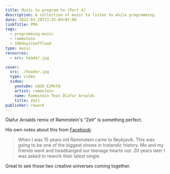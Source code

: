 ```yaml
---
title: Music to program to (Part 4)
description: A collection of music to listen to while programming
date: 2022-03-20T23:25:03+07:00
linkTitle: PM4
tags:
  - programming-music
  - rammstein
  - 100daystooffload
type: music
resources:
  - src: header.jpg

cover:
  src: ./header.jpg
  type: video
  video:
    youtube: oQ10_EzMvtQ
    artist: rammstein
    name: Rammstein feat Ólafur Arnalds
    title: Zeit
publisher: rework
---
```


Ólafur Arnalds remix of Rammstein's "Zeit" is something perfect.

His own notes about this from [Facebook](https://www.facebook.com/olafurarnalds/posts/506424670842393):

> When I was 15 years old Rammstein came to Reykjavík. This was going to be one of the biggest shows in Icelandic history. Me and my friends went and headbanged our teenage hearts out. 20 years later I was asked to rework their latest single.

Great to see those two creative universes coming together.
